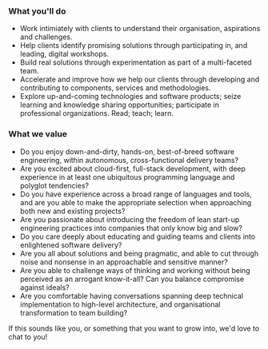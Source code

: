 ### What you'll do
* Work intimiately with clients to understand their organisation, aspirations and challenges.
* Help clients identify promising solutions through participating in, and leading, digital workshops.
* Build real solutions through experimentation as part of a multi-faceted team.  
* Accelerate and improve how we help our clients through developing and contributing to components, services and methodologies.
* Explore up-and-coming technologies and software products; seize learning and knowledge sharing opportunities; participate in professional organizations. Read; teach; learn.


### What we value
* Do you enjoy down-and-dirty, hands-on, best-of-breed software engineering, within autonomous, cross-functional delivery teams?
* Are you excited about cloud-first, full-stack development, with deep experience in at least one ubiquitous programming language and polyglot tendencies?
* Do you have experience across a broad range of languages and tools, and are you able to make the appropriate selection when approaching both new and existing projects?
* Are you passionate about introducing the freedom of lean start-up engineering practices into companies that only know big and slow?
* Do you care deeply about educating and guiding teams and clients into enlightened software delivery?
* Are you all about solutions and being pragmatic, and able to cut through noise and nonsense in an approachable and sensitive manner?
* Are you able to challenge ways of thinking and working without being perceived as an arrogant know-it-all? Can you balance compromise against ideals?
* Are you comfortable having conversations spanning deep technical implementation to high-level architecture, and organisational transformation to team building?


If this sounds like you, or something that you want to grow into, we'd love to chat to you!
